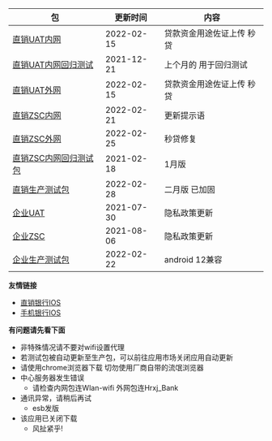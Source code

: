 |  包   | 更新时间  | 内容  |
|  ----  | ----  |----  |
| [直销UAT内网](https://www.pgyer.com/dsbank_uat)  | 2022-02-15 | 贷款资金用途佐证上传 秒贷|
| [直销UAT内网回归测试](https://www.pgyer.com/dsbank_u_regressio)  | 2021-12-21 | 上个月的 用于回归测试|
| [直销UAT外网](https://www.pgyer.com/dsbank_uat_w)  | 2022-02-15 | 贷款资金用途佐证上传 秒贷|
| [直销ZSC内网](https://www.pgyer.com/dsbank_zsc)  | 2022-02-21 | 更新提示语 |
| [直销ZSC外网](https://www.pgyer.com/dsbank_zsc_w)   | 2022-02-25 | 秒贷修复 |
| [直销ZSC内网回归测试包](https://www.pgyer.com/dsbank_z_regressio)  | 2021-02-18 | 1月版 |
| [直销生产测试包](https://www.pgyer.com/dsbank_release) | 2022-02-28 | 二月版 已加固|
| [企业UAT](https://www.pgyer.com/qyBank_uat)  | 2021-07-30 | 隐私政策更新 |
| [企业ZSC](https://www.pgyer.com/qyBank_zsc)   | 2021-08-06 | 隐私政策更新 |
| [企业生产测试包](https://www.pgyer.com/qyBank_release)   | 2022-02-22 | android 12兼容 |


**友情链接**
+ [直销银行IOS](http://d.7short.com/hrxjubank)
+ [手机银行IOS](http://d.7short.com/hrxjpmbank)

**有问题请先看下面**
+ 非特殊情况请不要对wifi设置代理
+ 若测试包被自动更新至生产包，可以前往应用市场关闭应用自动更新
+ 请使用chrome浏览器下载 切勿使用厂商自带的流氓浏览器
+ 中心服务器发生错误
  + 请检查内网包连Wlan-wifi 外网包连Hrxj_Bank
+ 通讯异常，请稍后再试
  + esb发版
+ 该应用已关闭下载
  + 风扯紧乎!

